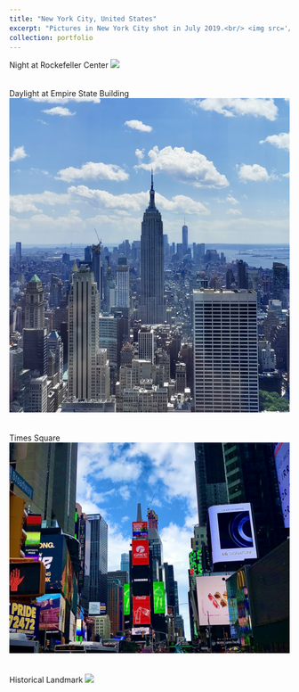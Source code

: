 ```yaml
---
title: "New York City, United States"
excerpt: "Pictures in New York City shot in July 2019.<br/> <img src='/images/nyc/1.jpg'>"
collection: portfolio
---
```


Night at Rockefeller Center
<img src='/images/nyc/2.jpg'><br/><br/><br/>
Daylight at Empire State Building
<img src='/images/nyc/3.jpg'><br/><br/><br/>
Times Square
<img src='/images/nyc/5.jpg'><br/><br/><br/>
Historical Landmark
<img src='/images/nyc/4.jpg'>
